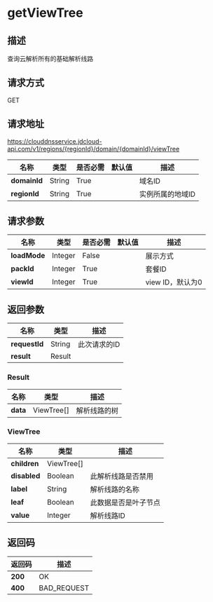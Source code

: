 # getViewTree


## 描述
查询云解析所有的基础解析线路

## 请求方式
GET

## 请求地址
https://clouddnsservice.jdcloud-api.com/v1/regions/{regionId}/domain/{domainId}/viewTree

|名称|类型|是否必需|默认值|描述|
|---|---|---|---|---|
|**domainId**|String|True| |域名ID|
|**regionId**|String|True| |实例所属的地域ID|

## 请求参数
|名称|类型|是否必需|默认值|描述|
|---|---|---|---|---|
|**loadMode**|Integer|False| |展示方式|
|**packId**|Integer|True| |套餐ID|
|**viewId**|Integer|True| |view ID，默认为0|


## 返回参数
|名称|类型|描述|
|---|---|---|
|**requestId**|String|此次请求的ID|
|**result**|Result| |

### Result
|名称|类型|描述|
|---|---|---|
|**data**|ViewTree[]|解析线路的树|
### ViewTree
|名称|类型|描述|
|---|---|---|
|**children**|ViewTree[]| |
|**disabled**|Boolean|此解析线路是否禁用|
|**label**|String|解析线路的名称|
|**leaf**|Boolean|此数据是否是叶子节点|
|**value**|Integer|解析线路ID|

## 返回码
|返回码|描述|
|---|---|
|**200**|OK|
|**400**|BAD_REQUEST|
